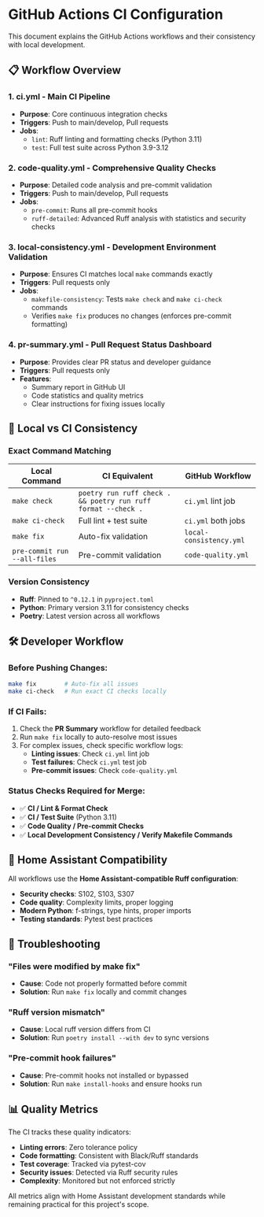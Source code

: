 # GitHub Actions CI Configuration

This document explains the GitHub Actions workflows and their consistency with local development.

## 📋 Workflow Overview

### 1. **ci.yml** - Main CI Pipeline
- **Purpose**: Core continuous integration checks
- **Triggers**: Push to main/develop, Pull requests
- **Jobs**:
  - `lint`: Ruff linting and formatting checks (Python 3.11)
  - `test`: Full test suite across Python 3.9-3.12

### 2. **code-quality.yml** - Comprehensive Quality Checks
- **Purpose**: Detailed code analysis and pre-commit validation
- **Triggers**: Push to main/develop, Pull requests
- **Jobs**:
  - `pre-commit`: Runs all pre-commit hooks
  - `ruff-detailed`: Advanced Ruff analysis with statistics and security checks

### 3. **local-consistency.yml** - Development Environment Validation
- **Purpose**: Ensures CI matches local `make` commands exactly
- **Triggers**: Pull requests only
- **Jobs**:
  - `makefile-consistency`: Tests `make check` and `make ci-check` commands
  - Verifies `make fix` produces no changes (enforces pre-commit formatting)

### 4. **pr-summary.yml** - Pull Request Status Dashboard
- **Purpose**: Provides clear PR status and developer guidance
- **Triggers**: Pull requests only
- **Features**:
  - Summary report in GitHub UI
  - Code statistics and quality metrics
  - Clear instructions for fixing issues locally

## 🔄 Local vs CI Consistency

### Exact Command Matching

| Local Command | CI Equivalent | GitHub Workflow |
|---------------|---------------|-----------------|
| `make check` | `poetry run ruff check . && poetry run ruff format --check .` | `ci.yml` lint job |
| `make ci-check` | Full lint + test suite | `ci.yml` both jobs |
| `make fix` | Auto-fix validation | `local-consistency.yml` |
| `pre-commit run --all-files` | Pre-commit validation | `code-quality.yml` |

### Version Consistency
- **Ruff**: Pinned to `^0.12.1` in `pyproject.toml`
- **Python**: Primary version 3.11 for consistency checks
- **Poetry**: Latest version across all workflows

## 🛠️ Developer Workflow

### Before Pushing Changes:
```bash
make fix        # Auto-fix all issues
make ci-check   # Run exact CI checks locally
```

### If CI Fails:
1. Check the **PR Summary** workflow for detailed feedback
2. Run `make fix` locally to auto-resolve most issues
3. For complex issues, check specific workflow logs:
   - **Linting issues**: Check `ci.yml` lint job
   - **Test failures**: Check `ci.yml` test job
   - **Pre-commit issues**: Check `code-quality.yml`

### Status Checks Required for Merge:
- ✅ **CI / Lint & Format Check**
- ✅ **CI / Test Suite** (Python 3.11)
- ✅ **Code Quality / Pre-commit Checks**
- ✅ **Local Development Consistency / Verify Makefile Commands**

## 🎯 Home Assistant Compatibility

All workflows use the **Home Assistant-compatible Ruff configuration**:

- **Security checks**: S102, S103, S307
- **Code quality**: Complexity limits, proper logging
- **Modern Python**: f-strings, type hints, proper imports
- **Testing standards**: Pytest best practices

## 🚨 Troubleshooting

### "Files were modified by make fix"
- **Cause**: Code not properly formatted before commit
- **Solution**: Run `make fix` locally and commit changes

### "Ruff version mismatch"
- **Cause**: Local ruff version differs from CI
- **Solution**: Run `poetry install --with dev` to sync versions

### "Pre-commit hook failures"
- **Cause**: Pre-commit hooks not installed or bypassed
- **Solution**: Run `make install-hooks` and ensure hooks run

## 📊 Quality Metrics

The CI tracks these quality indicators:
- **Linting errors**: Zero tolerance policy
- **Code formatting**: Consistent with Black/Ruff standards
- **Test coverage**: Tracked via pytest-cov
- **Security issues**: Detected via Ruff security rules
- **Complexity**: Monitored but not enforced strictly

All metrics align with Home Assistant development standards while remaining practical for this project's scope.
